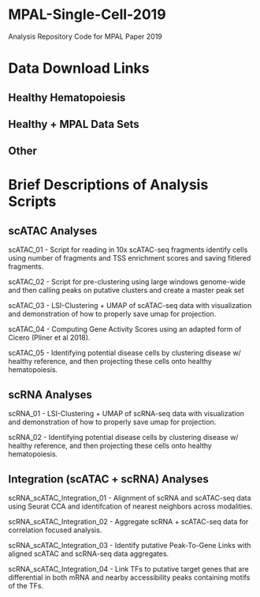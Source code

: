# MPAL-Single-Cell-2019
Analysis Repository Code for MPAL Paper 2019

# Data Download Links

## Healthy Hematopoiesis

## Healthy + MPAL Data Sets

## Other

# Brief Descriptions of Analysis Scripts

## scATAC Analyses

scATAC_01 - Script for reading in 10x scATAC-seq fragments identify cells using number of fragments and TSS enrichment scores and saving fitlered fragments.

scATAC_02 - Script for pre-clustering using large windows genome-wide and then calling peaks on putative clusters and create a master peak set

scATAC_03 - LSI-Clustering + UMAP of scATAC-seq data with visualization and demonstration of how to properly save
umap for projection.

scATAC_04 - Computing Gene Activity Scores using an adapted form of Cicero (Pliner et al 2018).

scATAC_05 - Identifying potential disease cells by clustering disease w/ healthy reference, and then projecting these
cells onto healthy hematopoiesis.

## scRNA Analyses

scRNA_01 - LSI-Clustering + UMAP of scRNA-seq data with visualization and demonstration of how to properly save
umap for projection.

scRNA_02 - Identifying potential disease cells by clustering disease w/ healthy reference, and then projecting these
cells onto healthy hematopoiesis.

## Integration (scATAC + scRNA) Analyses

scRNA_scATAC_Integration_01 - Alignment of scRNA and scATAC-seq data using Seurat CCA and identifcation of nearest
neighbors across modalities.

scRNA_scATAC_Integration_02 - Aggregate scRNA + scATAC-seq data for correlation focused analysis.

scRNA_scATAC_Integration_03 - Identify putative Peak-To-Gene Links with aligned scATAC and scRNA-seq data aggregates.

scRNA_scATAC_Integration_04 - Link TFs to putative target genes that are differential in both mRNA and nearby accessibility peaks containing motifs of the TFs.





